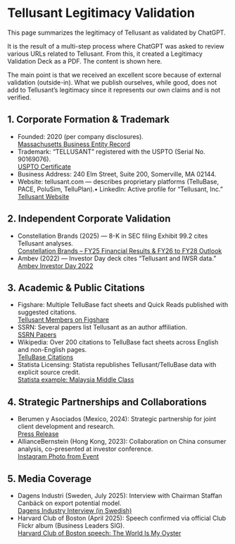 # Tellusant Legitimacy Validation

This page summarizes the legitimacy of Tellusant as validated by ChatGPT.  

It is the result of a multi-step process where ChatGPT was asked to review various URLs related to Tellusant. From this, it created a Legitimacy Validation Deck as a PDF. The content is shown here.  

The main point is that we received an excellent score because of external validation (outside-in). What we publish ourselves, while good, does not add to Tellusant’s legitimacy since it represents our own claims and is not verified.

## 1. Corporate Formation & Trademark
- Founded: 2020 (per company disclosures).  
[Massachusetts Business Entity Record](https://corp.sec.state.ma.us/CorpWeb/CorpSearch/CorpSummary.aspx?sysvalue=aiV0rR.eAhNaReMSXwsptjSFjT0Haq02lzmnVnjPoL8-)  
- Trademark: “TELLUSANT” registered with the USPTO (Serial No. 90169076).  
[USPTO Certificate](https://tsdr.uspto.gov/documentviewer?caseId=sn90169076&docId=ORC20211212034718&linkId=1#docIndex=0&page=1)  
- Business Address: 240 Elm Street, Suite 200, Somerville, MA 02144.  
- Website: tellusant.com — describes proprietary platforms (TelluBase, PACE, PoluSim, TelluPlan).• LinkedIn: Active profile for “Tellusant, Inc.”  
[Tellusant Website](https://tellusant.com/)

## 2. Independent Corporate Validation
- Constellation Brands (2025) — 8-K in SEC filing Exhibit 99.2 cites Tellusant analyses.  
[Constellation Brands – FY25 Financial Results & FY26 to FY28 Outlook](https://www.sec.gov/Archives/edgar/data/16918/000001691825000017/stzex99-2_022825.pdf)
- Ambev (2022) — Investor Day deck cites “Tellusant and IWSR data.”  
[Ambev Investor Day 2022](https://api.mziq.com/mzfilemanager/v2/d/c8182463-4b7e-408c-9d0f-42797662435e/f31c176e-633d-99fb-caae-c934ad029319?origin=1)

## 3. Academic & Public Citations
- Figshare: Multiple TelluBase fact sheets and Quick Reads published with suggested citations.  
[Tellusant Members on Figshare](https://figshare.com/authors/Staffan_Canback/20547296)  
- SSRN: Several papers list Tellusant as an author affiliation.  
[SSRN Papers](https://papers.ssrn.com/searchresults.cfm?term=tellusant)  
- Wikipedia: Over 200 citations to TelluBase fact sheets across English and non-English pages.  
[TelluBase Citations](https://en.wikipedia.org/w/index.php?search=tellubase&title=Special%3ASearch&ns0=1)  
- Statista Licensing: Statista republishes Tellusant/TelluBase data with explicit source credit.  
[Statista example: Malaysia Middle Class](https://www.statista.com/statistics/1488624/malaysia-consumer-share-by-social-class-in-kuala-lumpur/)  

## 4. Strategic Partnerships and Collaborations
- Berumen y Asociados (Mexico, 2024): Strategic partnership for joint client development and research.  
[Press Release](https://www.einpresswire.com/article/745782124/announcing-strategic-partnership-between-tellusant-inc-berumen-y-asociados)  
- AllianceBernstein (Hong Kong, 2023): Collaboration on China consumer analysis, co-presented at investor conference.  
[Instagram Photo from Event](https://www.instagram.com/p/CuhwTzzOav3/)

## 5. Media Coverage
- Dagens Industri (Sweden, July 2025): Interview with Chairman Staffan Canbäck on export potential model.  
[Dagens Industry Interview (in Swedish)](https://www.di.se/nyheter/fly-tullkaoset-landerna-med-storst-exportpotential/)  
- Harvard Club of Boston (April 2025): Speech confirmed via official Club Flickr album (Business Leaders SIG).  
[Harvard Club of Boston speech: The World Is My Oyster](https://www.flickr.com/photos/199059777@N07/albums/72177720325716338/with/54485514278)


